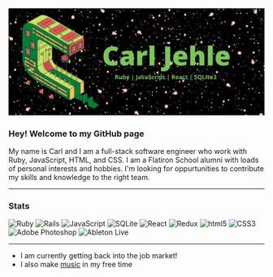 <img src="CJlogo2.png" alt="banner" />

### Hey! Welcome to my GitHub page

My name is Carl and I am a full-stack software engineer who work with Ruby, JavaScript, HTML, and CSS. I am a Flatiron School alumni with loads of personal interests and hobbies. I'm looking for oppurtunities to contribute my skills and knowledge to the right team. 

---
### Stats
<p>
<img alt="Ruby" src="https://img.shields.io/badge/Ruby-030303?logo=Ruby&style=flat-square&logoColor=CC342D" />
<img alt="Rails" src="https://img.shields.io/badge/Ruby on Rails-030303?logo=Ruby on Rails&style=flat-square&logoColor=CC0000" />
<img alt="JavaScript" src="https://img.shields.io/badge/JavaScript-030303?logo=JavaScript&style=flat-square&logoColor=F7DF1E" />
<img alt="SQLite" src="https://img.shields.io/badge/SQLite-030303?logo=SQLite&style=flat-square&logoColor=003B57" />
<img alt="React" src="https://img.shields.io/badge/React-030303?logo=React&style=flat-square&logoColor=#61DAFB" />
<img alt="Redux" src="https://img.shields.io/badge/Redux-030303?logo=Redux&style=flat-square&logoColor=764ABC" />
<img alt="html5" src="https://img.shields.io/badge/HTML5-030303?logo=HTML5&style=flat-square&logoColor=E34F26" />
<img alt="CSS3" src="https://img.shields.io/badge/CSS3-030303?logo=CSS3&style=flat-square&logoColor=1572B6" />
<img alt="Adobe Photoshop" src="https://img.shields.io/badge/Adobe Photoshop-030303?logo=Adobe Photoshop&style=flat-square&logoColor=#31A8FF" />
<img alt="Ableton Live" src="https://img.shields.io/badge/Ableton Live-030303?logo=Ableton Live&style=flat-square&logoColor=#000000" />
</p>

---

- I am currently getting back into the job market!
- I also make <a target="_blank" rel="noopener noreferrer" href="https://archo-logic1.bandcamp.com/">music</a> in my free time
